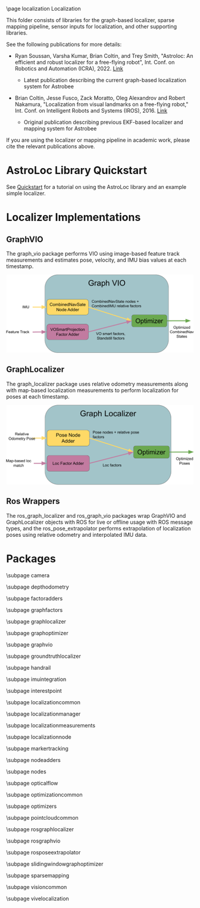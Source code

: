 \page localization Localization

This folder consists of libraries for the graph-based localizer, sparse mapping pipeline, sensor inputs for localization, and other supporting libraries. 

See the following publications for more details:
* Ryan Soussan, Varsha Kumar, Brian Coltin, and Trey Smith, "Astroloc: An efficient and robust localizer for a free-flying robot", Int. Conf. on Robotics and Automation (ICRA), 2022. [Link](https://ieeexplore.ieee.org/stamp/stamp.jsp?tp=&arnumber=9811919 "Link")
  * Latest publication describing the current graph-based localization system for Astrobee

* Brian Coltin, Jesse Fusco, Zack Moratto, Oleg Alexandrov and Robert Nakamura, "Localization from visual landmarks on a free-flying robot," Int. Conf. on Intelligent Robots and Systems (IROS), 2016. [Link](https://ieeexplore.ieee.org/stamp/stamp.jsp?tp=&arnumber=7759644 "Link")
  * Original publication describing previous EKF-based localizer and mapping system for Astrobee

If you are using the localizer or mapping pipeline in academic work, please cite the relevant publications above.

# AstroLoc Library Quickstart
See [Quickstart](doc/astroloc_library_quickstart.pdf) for a tutorial on using the AstroLoc library and an example simple localizer.

# Localizer Implementations
## GraphVIO
The graph_vio package performs VIO using image-based feature track measurements and estimates pose, velocity, and IMU bias values at each timestamp.

<p align="center">
<img src="./doc/images/graph_vio.png" width="550">
</p>

## GraphLocalizer
The graph_localizer package uses relative odometry measurements along with map-based localization measurements to perform localization for poses at each timestamp.


<p align="center">
<img src="./doc/images/graph_localizer.png" width="550">
</p>

## Ros Wrappers
The ros_graph_localizer and ros_graph_vio packages wrap GraphVIO and GraphLocalizer objects with ROS for live or offline usage with ROS message types, and the ros_pose_extrapolator performs extrapolation of localization poses using relative odometry and interpolated IMU data.

# Packages
\subpage camera

\subpage depthodometry

\subpage factoradders 

\subpage graphfactors

\subpage graphlocalizer

\subpage graphoptimizer

\subpage graphvio

\subpage groundtruthlocalizer

\subpage handrail

\subpage imuintegration

\subpage interestpoint

\subpage localizationcommon

\subpage localizationmanager

\subpage localizationmeasurements

\subpage localizationnode

\subpage markertracking

\subpage nodeadders

\subpage nodes

\subpage opticalflow

\subpage optimizationcommon 

\subpage optimizers 

\subpage pointcloudcommon 

\subpage rosgraphlocalizer 

\subpage rosgraphvio 

\subpage rosposeextrapolator 

\subpage slidingwindowgraphoptimizer 

\subpage sparsemapping

\subpage visioncommon 

\subpage vivelocalization
